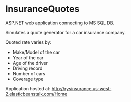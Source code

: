 # InsuranceQuotes
ASP.NET web application connecting to MS SQL DB.

Simulates a quote generator for a car insurance company.

Quoted rate varies by:
* Make/Model of the car
* Year of the car
* Age of the driver
* Driving record
* Number of cars
* Coverage type

Application hosted at: http://rysinsurance.us-west-2.elasticbeanstalk.com/Home
